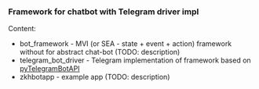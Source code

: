 ### Framework for chatbot with Telegram driver impl

Content:

- bot_framework - MVI (or SEA - state + event + action) framework without for abstract chat-bot (TODO: description)
- telegram_bot_driver - Telegram implementation of framework based on [pyTelegramBotAPI](https://github.com/eternnoir/pyTelegramBotAPI)
- zkhbotapp - example app (TODO: description)

